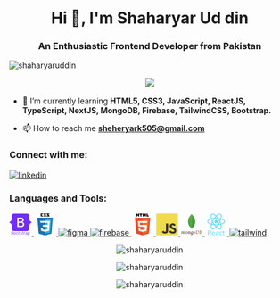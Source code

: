 <h1 align="center">Hi 👋, I'm Shaharyar Ud din</h1>
<h3 align="center">An Enthusiastic Frontend Developer from Pakistan</h3>

<p align="left"> <img src="https://komarev.com/ghpvc/?username=shaharyaruddin&label=Profile%20views&color=0e75b6&style=flat" alt="shaharyaruddin" /> </p>

<p align="center">
  <img src="https://media.giphy.com/media/qgQUggAC3Pfv687qPC/giphy.gif" width="400" />
</p>

- 🌱 I’m currently learning **HTML5, CSS3, JavaScript, ReactJS, TypeScript, NextJS, MongoDB, Firebase, TailwindCSS, Bootstrap.**

- 📫 How to reach me **sheheryark505@gmail.com**

<h3 align="left">Connect with me:</h3>
<p align="left">
  <a href="www.linkedin.com/in/shaharyaruddin" target="blank"><img align="center" src="https://www.vectorlogo.zone/logos/linkedin/linkedin-icon.svg" alt="linkedin" height="30" width="40" /></a>
<h3 align="left">Languages and Tools:</h3>
<p align="left"> 
  <a href="https://getbootstrap.com" target="_blank" rel="noreferrer"> 
    <img src="https://raw.githubusercontent.com/devicons/devicon/master/icons/bootstrap/bootstrap-plain-wordmark.svg" alt="bootstrap" width="40" height="40"/> 
  </a> 
  <a href="https://www.w3schools.com/css/" target="_blank" rel="noreferrer"> 
    <img src="https://raw.githubusercontent.com/devicons/devicon/master/icons/css3/css3-original-wordmark.svg" alt="css3" width="40" height="40"/> 
  </a> 
  <a href="https://www.figma.com/" target="_blank" rel="noreferrer"> 
    <img src="https://www.vectorlogo.zone/logos/figma/figma-icon.svg" alt="figma" width="40" height="40"/> 
  </a> 
  <a href="https://firebase.google.com/" target="_blank" rel="noreferrer"> 
    <img src="https://www.vectorlogo.zone/logos/firebase/firebase-icon.svg" alt="firebase" width="40" height="40"/> 
  </a> 
  <a href="https://www.w3.org/html/" target="_blank" rel="noreferrer"> 
    <img src="https://raw.githubusercontent.com/devicons/devicon/master/icons/html5/html5-original-wordmark.svg" alt="html5" width="40" height="40"/> 
  </a> 
  <a href="https://developer.mozilla.org/en-US/docs/Web/JavaScript" target="_blank" rel="noreferrer"> 
    <img src="https://raw.githubusercontent.com/devicons/devicon/master/icons/javascript/javascript-original.svg" alt="javascript" width="40" height="40"/> 
  </a> 
  <a href="https://www.mongodb.com/" target="_blank" rel="noreferrer"> 
    <img src="https://raw.githubusercontent.com/devicons/devicon/master/icons/mongodb/mongodb-original-wordmark.svg" alt="mongodb" width="40" height="40"/> 
  </a> 
  <a href="https://reactjs.org/" target="_blank" rel="noreferrer"> 
    <img src="https://raw.githubusercontent.com/devicons/devicon/master/icons/react/react-original-wordmark.svg" alt="react" width="40" height="40"/> 
  </a> 
  <a href="https://tailwindcss.com/" target="_blank" rel="noreferrer"> 
    <img src="https://www.vectorlogo.zone/logos/tailwindcss/tailwindcss-icon.svg" alt="tailwind" width="40" height="40"/> 
  </a> 
</p>

<p align="center">
  <img src="https://github-readme-stats.vercel.app/api/top-langs?username=shaharyaruddin&show_icons=true&locale=en&layout=compact" alt="shaharyaruddin" />
</p>

<p align="center">
  <img src="https://github-readme-stats.vercel.app/api?username=shaharyaruddin&show_icons=true&locale=en" alt="shaharyaruddin" />
</p>

<p align="center">
  <img src="https://github-readme-streak-stats.herokuapp.com/?user=shaharyaruddin&" alt="shaharyaruddin" />
</p>

